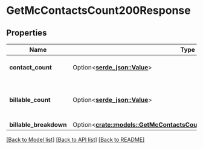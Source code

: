 # GetMcContactsCount200Response

## Properties

Name | Type | Description | Notes
------------ | ------------- | ------------- | -------------
**contact_count** | Option<[**serde_json::Value**](.md)> | The total number of contacts. | 
**billable_count** | Option<[**serde_json::Value**](.md)> | The count of contacts this month for billing purposes. | [optional][default to 0]
**billable_breakdown** | Option<[**crate::models::GetMcContactsCount200ResponseBillableBreakdown**](GET_mc_contacts_count_200_response_billable_breakdown.md)> |  | [optional]

[[Back to Model list]](../README.md#documentation-for-models) [[Back to API list]](../README.md#documentation-for-api-endpoints) [[Back to README]](../README.md)


